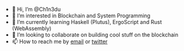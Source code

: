 - 👋 Hi, I’m @Ch1n3du
- 👀 I’m interested in Blockchain and System Programming
- 🌱 I’m currently learning Haskell (Plutus), ErgoScript and Rust (WebAssembly)
- 💞️ I’m looking to collaborate on building cool stuff on the blockchain
- 📫 How to reach me by [email](mailto:danielonyesoh@gmail.com) or [twitter](https://twitter.com/ch1n3du3)

<!---
Ch1n3du/Ch1n3du is a ✨ special ✨ repository because its `README.md` (this file) appears on your GitHub profile.
You can click the Preview link to take a look at your changes.
--->
